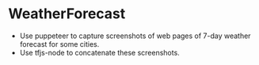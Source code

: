 # WeatherForecast

* Use puppeteer to capture screenshots of web pages of 7-day weather forecast for some cities.
* Use tfjs-node to concatenate these screenshots.
